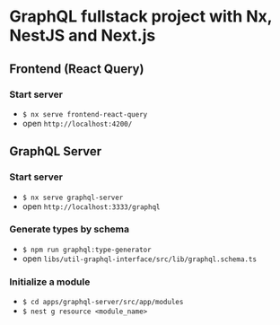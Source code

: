 # GraphQL fullstack project with Nx, NestJS and Next.js

## Frontend (React Query)

### Start server

- `$ nx serve frontend-react-query`
- open `http://localhost:4200/`

## GraphQL Server

### Start server

- `$ nx serve graphql-server`
- open `http://localhost:3333/graphql`

### Generate types by schema

- `$ npm run graphql:type-generator`
- open `libs/util-graphql-interface/src/lib/graphql.schema.ts`

### Initialize a module

- `$ cd apps/graphql-server/src/app/modules`
- `$ nest g resource <module_name>`
